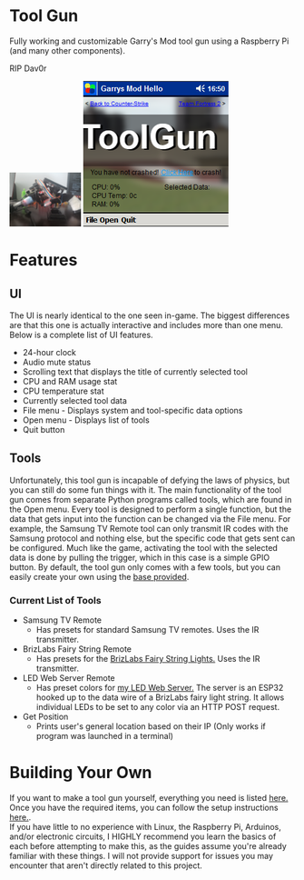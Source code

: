 # Tool Gun
Fully working and customizable Garry's Mod tool gun using a Raspberry Pi (and many other components).  

RIP Dav0r

<img src="graphics/ref1.jpg" width="25%"/>
<img src="graphics/ref4.png"/>

# Features
## UI
 The UI is nearly identical to the one seen in-game. The biggest differences are that this one is actually interactive and includes more than one menu. Below is a complete list of UI features.
- 24-hour clock
- Audio mute status
- Scrolling text that displays the title of currently selected tool
- CPU and RAM usage stat
- CPU temperature stat
- Currently selected tool data
- File menu - Displays system and tool-specific data options
- Open menu - Displays list of tools
- Quit button

## Tools
Unfortunately, this tool gun is incapable of defying the laws of physics, but you can still do some fun things with it. The main functionality of the tool gun comes from separate Python programs called tools, which are found in the Open menu. Every tool is designed to perform a single function, but the data that gets input into the function can be changed via the File menu. For example, the Samsung TV Remote tool can only transmit IR codes with the Samsung protocol and nothing else, but the specific code that gets sent can be configured. Much like the game, activating the tool with the selected data is done by pulling the trigger, which in this case is a simple GPIO button. By default, the tool gun only comes with a few tools, but you can easily create your own using the [base provided](tool_base.py).

### Current List of Tools
- Samsung TV Remote
  - Has presets for standard Samsung TV remotes. Uses the IR transmitter.
- BrizLabs Fairy String Remote
  - Has presets for the [BrizLabs Fairy String Lights.](https://www.brizlabs.com/brizlabs-66ft-200-led-rgb-fairy-lights-remote-control) Uses the IR transmitter.
- LED Web Server Remote
  - Has preset colors for [my LED Web Server.](https://github.com/LambdaGaming/LEDWebServer) The server is an ESP32 hooked up to the data wire of a BrizLabs fairy light string. It allows individual LEDs to be set to any color via an HTTP POST request.
- Get Position
  - Prints user's general location based on their IP (Only works if program was launched in a terminal)

# Building Your Own
If you want to make a tool gun yourself, everything you need is listed [here.](REQUIREMENTS.md) Once you have the required items, you can follow the setup instructions [here.](SETUP.md).  
If you have little to no experience with Linux, the Raspberry Pi, Arduinos, and/or electronic circuits, I HIGHLY recommend you learn the basics of each before attempting to make this, as the guides assume you're already familiar with these things. I will not provide support for issues you may encounter that aren't directly related to this project.
